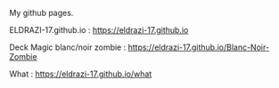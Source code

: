 My github pages.

ELDRAZI-17.github.io :
https://eldrazi-17.github.io

Deck Magic blanc/noir zombie :
https://eldrazi-17.github.io/Blanc-Noir-Zombie

What :
https://eldrazi-17.github.io/what
